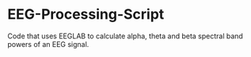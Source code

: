 # EEG-Processing-Script
Code that uses EEGLAB to calculate alpha, theta and beta spectral band powers of an EEG signal.
